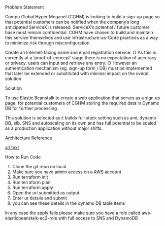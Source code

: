 Problem Statement 

Compu Global Hyper Meganet (CGHM) is looking to build a sign-up page so that potential customers can be notified when the company’s long anticipated ServiceX is released.
ServiceX’s potential / future customer base must remain confidential. CGHM have chosen to build and maintain this service themselves and use Infrastructure-as-Code practices as a way
to minimize risk through misconfiguration.

Create an Internet-facing name and email registration service.
○ As this is currently at a ‘proof-of-concept’ stage there is no expectation of accuracy or privacy: users can input and retrieve any entry.
○ However an authentication mechanism (eg. sign-up form / DB) must be implemented that later be extended or substituted with minimal impact on the overall solution

Solution 

To use Elastic Beanstalk to create a web application that serves as a sign up page, for potential customers of CGHM storing the required data in Dynamo DB for further processing .

This solution is selected as it builds full stack setting such as ami, dynamo DB, elb, SNS and autoscaling on its own and  has full potential to be scaled as a production application without major shifts.

Architecture Reference 

[alt text](https://ebspackage.s3.eu-west-1.amazonaws.com/Architecture.PNG)

How to Run Code

1. Clone the git repo on local
2. Make sure you have admin access on a AWS account
3. Run terraform init
4. Run terraform plan
5. Run terraform apply
6. Open the url submitted as output
7. Enter ur details and submit
8. you can see these details in the dynamo DB table items

In any case the apply fails please make sure you have a role called aws-elasticbeanstalk-ec2-role with full access to SNS and DynamoDB
